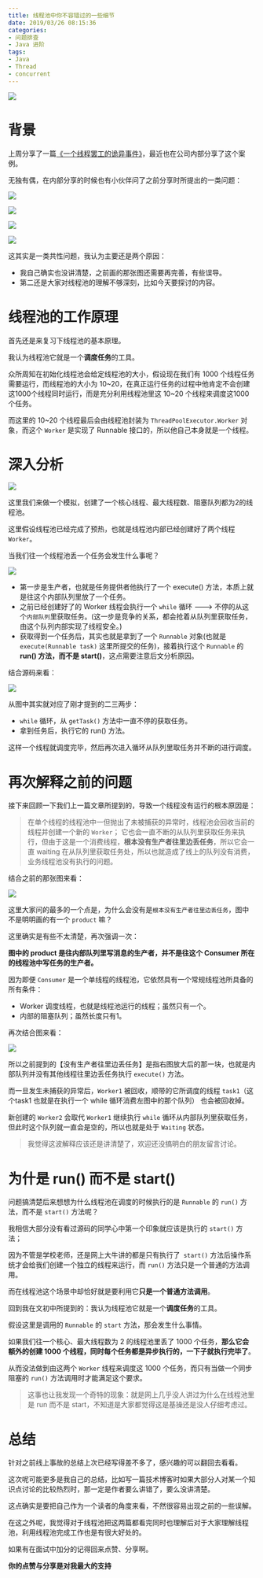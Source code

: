 ```yaml
---
title: 线程池中你不容错过的一些细节
date: 2019/03/26 08:15:36 
categories: 
- 问题排查
- Java 进阶
tags: 
- Java
- Thread
- concurrent
---
```


![](https://ws4.sinaimg.cn/large/006tKfTcly1g14ndc0hrkj31hc0u0ae4.jpg)

# 背景

上周分享了一篇[《一个线程罢工的诡异事件》](https://crossoverjie.top/2019/03/12/troubleshoot/thread-gone/)，最近也在公司内部分享了这个案例。

无独有偶，在内部分享的时候也有小伙伴问了之前分享时所提出的一类问题：

<!--more-->

![](https://ws1.sinaimg.cn/large/006tKfTcly1g1fftbaa1vj30lq050ab1.jpg)

![](https://ws2.sinaimg.cn/large/006tKfTcly1g13jch6xtkj30yu0u0ah3.jpg)

![](https://ws1.sinaimg.cn/large/006tKfTcly1g13je0xu1qj30vv0u0aj0.jpg)

![](https://ws4.sinaimg.cn/large/006tKfTcly1g1fgah6l5tj30i00l5wiu.jpg)

这其实是一类共性问题，我认为主要还是两个原因：

- 我自己确实也没讲清楚，之前画的那张图还需要再完善，有些误导。
- 第二还是大家对线程池的理解不够深刻，比如今天要探讨的内容。


# 线程池的工作原理

首先还是来复习下线程池的基本原理。

我认为线程池它就是一个**调度任务**的工具。

众所周知在初始化线程池会给定线程池的大小，假设现在我们有 1000 个线程任务需要运行，而线程池的大小为 10~20，在真正运行任务的过程中他肯定不会创建这1000个线程同时运行，而是充分利用线程池里这 10~20 个线程来调度这1000个任务。

而这里的 10~20 个线程最后会由线程池封装为 `ThreadPoolExecutor.Worker` 对象，而这个 `Worker` 是实现了 Runnable 接口的，所以他自己本身就是一个线程。

# 深入分析

![](https://ws3.sinaimg.cn/large/006tKfTcly1g1fhhl9mwoj30g402j0sr.jpg)

这里我们来做一个模拟，创建了一个核心线程、最大线程数、阻塞队列都为2的线程池。

这里假设线程池已经完成了预热，也就是线程池内部已经创建好了两个线程 `Worker`。

当我们往一个线程池丢一个任务会发生什么事呢？

![](https://ws3.sinaimg.cn/large/006tKfTcly1g1fhfvpuvuj30ej0bu0tn.jpg)

- 第一步是生产者，也就是任务提供者他执行了一个 execute() 方法，本质上就是往这个内部队列里放了一个任务。
- 之前已经创建好了的 Worker 线程会执行一个 `while` 循环 ---> 不停的从这个`内部队列`里获取任务。(这一步是竞争的关系，都会抢着从队列里获取任务，由这个队列内部实现了线程安全。)
- 获取得到一个任务后，其实也就是拿到了一个 `Runnable` 对象(也就是 `execute(Runnable task)` 这里所提交的任务)，接着执行这个 `Runnable` 的 **run() 方法，而不是 start()**，这点需要注意后文分析原因。

结合源码来看：

![](https://ws3.sinaimg.cn/large/006tKfTcly1g1fhr8q4iyj30tq0kjtcy.jpg)

从图中其实就对应了刚才提到的二三两步：

- `while` 循环，从 `getTask()` 方法中一直不停的获取任务。
- 拿到任务后，执行它的 run() 方法。

这样一个线程就调度完毕，然后再次进入循环从队列里取任务并不断的进行调度。

# 再次解释之前的问题

接下来回顾一下我们上一篇文章所提到的，导致一个线程没有运行的根本原因是：

> 在单个线程的线程池中一但抛出了未被捕获的异常时，线程池会回收当前的线程并创建一个新的 `Worker`；
> 它也会一直不断的从队列里获取任务来执行，但由于这是一个消费线程，**根本没有生产者往里边丢任务**，所以它会一直 waiting 在从队列里获取任务处，所以也就造成了线上的队列没有消费，业务线程池没有执行的问题。

结合之前的那张图来看：

![](https://ws2.sinaimg.cn/large/006tKfTcly1g101rrbfpuj30ha0kkmz7.jpg)

这里大家问的最多的一个点是，为什么会没有是`根本没有生产者往里边丢任务`，图中不是明明画的有一个 `product` 嘛？

这里确实是有些不太清楚，再次强调一次：

**图中的 product 是往内部队列里写消息的生产者，并不是往这个 Consumer 所在的线程池中写任务的生产者。**

因为即便 `Consumer` 是一个单线程的线程池，它依然具有一个常规线程池所具备的所有条件：

- Worker 调度线程，也就是线程池运行的线程；虽然只有一个。
- 内部的阻塞队列；虽然长度只有1。

再次结合图来看：

![](https://ws4.sinaimg.cn/large/006tKfTcly1g1fi8yth6gj30f70ca3ze.jpg)

所以之前提到的【没有生产者往里边丢任务】是指右图放大后的那一块，也就是内部队列并没有其他线程往里边丢任务执行 `execute()` 方法。

而一旦发生未捕获的异常后，`Worker1` 被回收，顺带的它所调度的线程 `task1`（这个task1 也就是在执行一个 while 循环消费左图中的那个队列） 也会被回收掉。

新创建的 `Worker2` 会取代 `Worker1` 继续执行 `while` 循环从内部队列里获取任务，但此时这个队列就一直会是空的，所以也就是处于 `Waiting` 状态。


> 我觉得这波解释应该还是讲清楚了，欢迎还没搞明白的朋友留言讨论。

# 为什是 run() 而不是 start()

问题搞清楚后来想想为什么线程池在调度的时候执行的是 `Runnable` 的 `run()` 方法，而不是 `start()` 方法呢？

我相信大部分没有看过源码的同学心中第一个印象就应该是执行的 `start()` 方法；

因为不管是学校老师，还是网上大牛讲的都是只有执行了` start()` 方法后操作系统才会给我们创建一个独立的线程来运行，而 `run()` 方法只是一个普通的方法调用。

而在线程池这个场景中却恰好就是要利用它**只是一个普通方法调用**。

回到我在文初中所提到的：我认为线程池它就是一个**调度任务**的工具。

假设这里是调用的 `Runnable` 的 `start` 方法，那会发生什么事情。

如果我们往一个核心、最大线程数为 2 的线程池里丢了 1000 个任务，**那么它会额外的创建 1000 个线程，同时每个任务都是异步执行的，一下子就执行完毕了**。

从而没法做到由这两个 `Worker` 线程来调度这 1000 个任务，而只有当做一个同步阻塞的 `run()` 方法调用时才能满足这个要求。

> 这事也让我发现一个奇特的现象：就是网上几乎没人讲过为什么在线程池里是 run 而不是 start，不知道是大家都觉得这是基操还是没人仔细考虑过。

# 总结

针对之前线上事故的总结上次已经写得差不多了，感兴趣的可以翻回去看看。

这次呢可能更多是我自己的总结，比如写一篇技术博客时如果大部分人对某一个知识点讨论的比较热烈时，那一定是作者要么讲错了，要么没讲清楚。

这点确实是要把自己作为一个读者的角度来看，不然很容易出现之前的一些误解。

在这之外呢，我觉得对于线程池把这两篇都看完同时也理解后对于大家理解线程池，利用线程池完成工作也是有很大好处的。

如果有在面试中加分的记得回来点赞、分享啊。


**你的点赞与分享是对我最大的支持**

